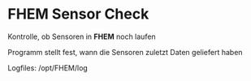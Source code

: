 # FHEM Sensor Check
Kontrolle, ob Sensoren in **FHEM** noch laufen

Programm stellt fest, wann die Sensoren zuletzt Daten geliefert haben

Logfiles: /opt/FHEM/log
